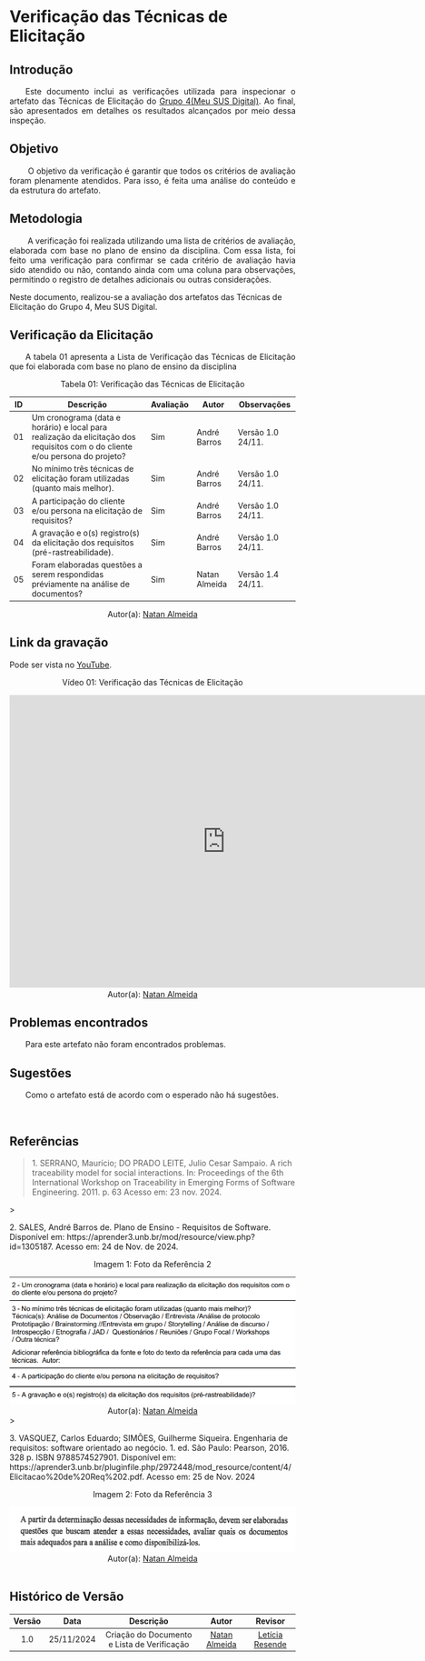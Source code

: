 # Verificação das Técnicas de Elicitação

## Introdução

<p align="justify">
&emsp;&emsp;Este documento inclui as verificações utilizada para inspecionar o artefato das Técnicas de Elicitação do <a href="https://requisitos-de-software.github.io/2024.2-MeuSUSDigital/">Grupo 4(Meu SUS Digital)</a>. Ao final, são apresentados em detalhes os resultados alcançados por meio dessa inspeção.
</p>

## Objetivo

<p align="justify">
&emsp;&emsp; O objetivo da verificação é garantir que todos os critérios de avaliação foram plenamente atendidos. Para isso, é feita uma análise do conteúdo e da estrutura do artefato.
</p>

## Metodologia

<p align="justify">
&emsp;&emsp; A verificação foi realizada utilizando uma lista de critérios de avaliação, elaborada com base no plano de ensino da disciplina. Com essa lista, foi feito uma verificação para confirmar se cada critério de avaliação havia sido atendido ou não, contando ainda com uma coluna para observações, permitindo o registro de detalhes adicionais ou outras considerações.

Neste documento, realizou-se a avaliação dos artefatos das Técnicas de Elicitação do Grupo 4, Meu SUS Digital.

</p>

## Verificação da Elicitação

<p align="justify">
&emsp;&emsp;A tabela 01 apresenta a Lista de Verificação das Técnicas de Elicitação que foi elaborada com base no plano de ensino da disciplina
</p>

<center>Tabela 01: Verificação das Técnicas de Elicitação</center>

| **ID** | **Descrição**                                                                                                                 | **Avaliação** | **Autor**     | **Observações**   |
| ------ | ----------------------------------------------------------------------------------------------------------------------------- | ------------- | ------------- | ----------------- |
| 01     | Um cronograma (data e horário) e local para realização da elicitação dos requisitos com o do cliente e/ou persona do projeto? | Sim           | André Barros  | Versão 1.0 24/11. |
| 02     | No mínimo três técnicas de elicitação foram utilizadas (quanto mais melhor).                                                  | Sim           | André Barros  | Versão 1.0 24/11. |
| 03     | A participação do cliente e/ou persona na elicitação de requisitos?                                                           | Sim           | André Barros  | Versão 1.0 24/11. |
| 04     | A gravação e o(s) registro(s) da elicitação dos requisitos (pré-rastreabilidade).                                             | Sim           | André Barros  | Versão 1.0 24/11. |
| 05     | Foram elaboradas questões a serem respondidas préviamente na análise de documentos?                                           | Sim           | Natan Almeida | Versão 1.4 24/11. |

<center>
 Autor(a): <a href="https://github.com/natanalmeida03" target = "_blank">Natan Almeida</a></h6>
</center>

## Link da gravação
Pode ser vista no [YouTube](https://youtu.be/D3CTdKkAlNc).</p>

<center>
    <p>Vídeo 01: Verificação das Técnicas de Elicitação</p>
    <iframe width="760" height="515" src="https://www.youtube.com/embed/D3CTdKkAlNc?si=WbBjfG3TtKrM6Rng" title="YouTube video player" frameborder="0" allow="accelerometer; autoplay; clipboard-write; encrypted-media; gyroscope; picture-in-picture; web-share" referrerpolicy="strict-origin-when-cross-origin" allowfullscreen></iframe>
    Autor(a): <a href="https://github.com/natanalmeida03" target = "_blank">Natan Almeida</a></h6>
</center>

## Problemas encontrados

<p align="justify">&emsp;&emsp;Para este artefato não foram encontrados problemas.</p>

## Sugestões

<p align="justify">&emsp;&emsp;Como o artefato está de acordo com o esperado não há sugestões.</p>

<br>

## Referências

> <p id="1">1. SERRANO, Maurício; DO PRADO LEITE, Julio Cesar Sampaio. A rich traceability model for social interactions. In: Proceedings of the 6th International Workshop on Traceability in Emerging Forms of Software Engineering. 2011. p. 63
>    Acesso em: 23 nov. 2024.

</p>
 > <p id="2">2. SALES, André Barros de. Plano de Ensino - Requisitos de Software. Disponível em: https://aprender3.unb.br/mod/resource/view.php?id=1305187. Acesso em: 24 de Nov. de 2024.

 <center>
 <figcaption>Imagem 1: Foto da Referência 2</figcaption>
 </center>
 </p><img src = "https://github.com/Requisitos-de-Software/2024.2-CAESB-Autoatendimento/blob/main/docs/assets/tec_eli_ref.png?raw=true"></img>
 <center>Autor(a): <a href="https://github.com/natanalmeida03" target = "_blank">Natan Almeida</a>
 </center>
> <p>3. VASQUEZ, Carlos Eduardo; SIMÕES, Guilherme Siqueira. Engenharia de requisitos: software orientado ao negócio. 1. ed. São Paulo: Pearson, 2016. 328 p. ISBN 9788574527901. Disponível em: https://aprender3.unb.br/pluginfile.php/2972448/mod_resource/content/4/Elicitacao%20de%20Req%202.pdf. Acesso em: 25 de Nov. 2024</p>

<center>
<figcaption>Imagem 2: Foto da Referência 3</figcaption>
</center>
 </p><img src = "https://github.com/Requisitos-de-Software/2024.2-CAESB-Autoatendimento/blob/main/docs/assets/lis_eli_g4.png?raw=true"></img>
 <center>
 Autor(a): <a href="https://github.com/natanalmeida03" target = "_blank">Natan Almeida</a>
 </center>
<br>

## Histórico de Versão

| Versão |    Data    |                  Descrição                  |                       Autor                        |                        Revisor                         |
| :----: | :--------: | :-----------------------------------------: | :------------------------------------------------: | :----------------------------------------------------: |
|  1.0   | 25/11/2024 | Criação do Documento e Lista de Verificação | [Natan Almeida](https://github.com/natanalmeida03) | [Letícia Resende](https://github.com/LeticiaResende23) |
